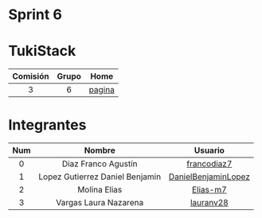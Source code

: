 # Sprint 6

# TukiStack

| Comisión | Grupo |      Home      |
| :------: | :---: | :------------: |
|    3     |   6   | [pagina][home] |

# Integrantes

| Num |             Nombre              |         Usuario          |
| :-: | :-----------------------------: | :----------------------: |
|  0  |       Diaz Franco Agustín       |     [francodiaz7][0]     |
|  1  | Lopez Gutierrez Daniel Benjamin | [DanielBenjaminLopez][1] |
|  2  |          Molina Elias           |      [Elias-m7][2]       |
|  3  |      Vargas Laura Nazarena      |      [lauranv28][3]      |

[0]: https://github.com/francodiaz7
[1]: https://github.com/DanielBenjaminLopez
[2]: https://github.com/Elias-m7
[3]: https://github.com/lauranv28
[home]: https://github.com/lauranv28/TukiStack
